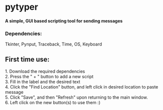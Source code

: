# pytyper
<h4>A simple, GUI based scripting tool for sending messages</h4>
<h3>Dependencies:</h3>
Tkinter, Pynput, Traceback, Time, OS, Keyboard

<h2>First time use:</h2>
1. Download the required dependencies<br>
2. Press the " + " button to add a new script<br>
3. Fill in the label and the desired text <br>
4. Click the "Find Location" button, and left click in desired location to paste message<br>
5. Click "Save", and then "Refresh" upon returning to the main window.<br>
6. Left click on the new button(s) to use them :)<br>
